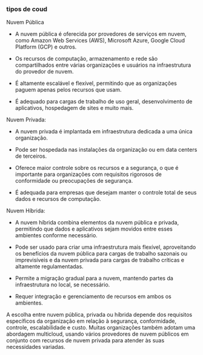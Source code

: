 ### tipos de coud

Nuvem Pública

- A nuvem pública é oferecida por provedores de serviços em nuvem, como Amazon Web Services (AWS), Microsoft Azure, Google Cloud Platform (GCP) e outros.

- Os recursos de computação, armazenamento e rede são compartilhados entre várias organizações e usuários na infraestrutura do provedor de nuvem.

- É altamente escalável e flexível, permitindo que as organizações paguem apenas pelos recursos que usam.

- É adequado para cargas de trabalho de uso geral, desenvolvimento de aplicativos, hospedagem de sites e muito mais.

Nuvem Privada:

- A nuvem privada é implantada em infraestrutura dedicada a uma única organização.

- Pode ser hospedada nas instalações da organização ou em data centers de terceiros.

- Oferece maior controle sobre os recursos e a segurança, o que é importante para organizações com requisitos rigorosos de conformidade ou preocupações de segurança.

- É adequada para empresas que desejam manter o controle total de seus dados e recursos de computação.

Nuvem Híbrida:

- A nuvem híbrida combina elementos da nuvem pública e privada, permitindo que dados e aplicativos sejam movidos entre esses ambientes conforme necessário.

- Pode ser usado para criar uma infraestrutura mais flexível, aproveitando os benefícios da nuvem pública para cargas de trabalho sazonais ou imprevisíveis e da nuvem privada para cargas de trabalho críticas e altamente regulamentadas.

- Permite a migração gradual para a nuvem, mantendo partes da infraestrutura no local, se necessário.

- Requer integração e gerenciamento de recursos em ambos os ambientes.

A escolha entre nuvem pública, privada ou híbrida depende dos requisitos específicos da organização em relação à segurança, conformidade, controle, escalabilidade e custo. Muitas organizações também adotam uma abordagem multicloud, usando vários provedores de nuvem públicos em conjunto com recursos de nuvem privada para atender às suas necessidades variadas.